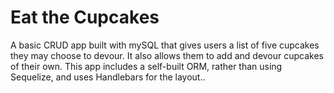 # Eat the Cupcakes

A basic CRUD app built with mySQL that gives users a list of five cupcakes they may choose to devour. It also allows them to add and devour cupcakes of their own. This app includes a self-built ORM, rather than using Sequelize, and uses Handlebars for the layout..